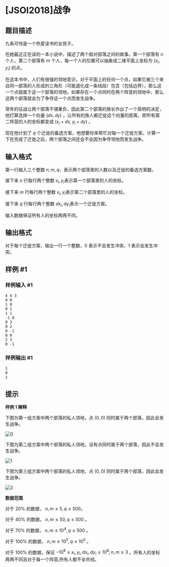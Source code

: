 # [JSOI2018]战争

## 题目描述

九条可怜是一个热爱读书的女孩子。

在她最近正在读的一本小说中，描述了两个敌对部落之间的故事。第一个部落有 $n$ 个人，第二个部落有 $m$ 个人，每一个人的位置可以抽象成二维平面上坐标为 $(x_i,y_i)$ 的点。

在这本书中，人们有很强的领地意识，对于平面上的任何一个点，如果它被三个来自同一部落的人形成的三角形（可能退化成一条线段）包含（包括边界），那么这一个点就属于这一个部落的领地。如果存在一个点同时在两个阵营的领地中，那么这两个部落就会为了争夺这一个点而发生战争。

常年的征战让两个部落不堪重负，因此第二个部落的族长作出了一个英明的决定，他打算选择一个向量 $(dx,dy)$ ，让所有的族人都迁徙这个向量的距离，即所有第二阵营的人的坐标都变成 $(x_i+dx,y_i+dy)$ 。

现在他计划了 $q$ 个迁徙的备选方案，他想要你来帮忙对每一个迁徙方案，计算一下在完成了迁徙之后，两个部落之间还会不会因为争夺领地而发生战争。


## 输入格式

第一行输入三个整数 $n,m,q$，表示两个部落里的人数以及迁徙的备选方案数。

接下来 $n$ 行每行两个整数 $x_i,y_i$​​ 表示第一个部落里的人的坐标。

接下来 $m$ 行每行两个整数 $x_i,y_i$​​ 表示第二个部落里的人的坐标。

接下来 $q$ 行每行两个整数 $dx_i,dy_i$​​ 表示一个迁徙方案。

输入数据保证所有人的坐标两两不同。


## 输出格式

对于每个迁徙方案，输出一行一个整数，$0$ 表示不会发生冲突，$1$ 表示会发生冲突。 

## 样例 #1

### 样例输入 #1
```
4 4 3
0 0
1 0
0 1
1 1
-1 0
0 3
0 2
0 -1
0 0
2 3
0 -1
```

### 样例输出 #1

```
1
0
1
```

## 提示

**样例 1 解释**

下图为第一组方案中两个部落的私人领地，点 $(0,0)$ 同时属于两个部落，因此会发生战争。

![0](https://i.loli.net/2018/05/05/5aed12638bab1.png)

下图为第二组方案中两个部落的私人领地，没有点同时属于两个部落，因此不会发生战争。

![1](https://i.loli.net/2018/05/05/5aed1293ce6ca.png)

下图为第三组方案中两个部落的私人领地，点 $(0,0)$ 同时属于两个部落，因此会发生战争。

![2](https://i.loli.net/2018/05/05/5aed12a4e3545.png)

**数据范围**

对于 $20\%$ 的数据， $n,m\le 5,q\le 500$。

对于 $40\%$ 的数据， $n,m\le 50,q\le 500$ 。

对于 $70\%$ 的数据， $n,m\le 10^4,q\le 500$ 。

对于 $100\%$ 的数据， $n,m\le 10^5,q\le 10^5$ 。

对于 $100\%$ 的数据，保证 $-10^8\le x_i,y_i,dx_i,dy_i\le 10^8;n,m\ge 3$ 。所有人的坐标两两不同且对于每一个阵营,所有人都不全共线。
